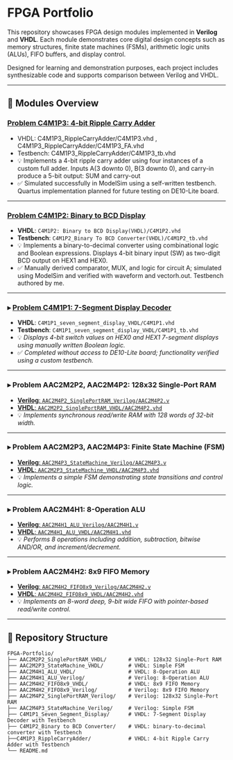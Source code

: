 # FPGA Portfolio

This repository showcases FPGA design modules implemented in **Verilog** and **VHDL**. Each module demonstrates core digital design concepts such as memory structures, finite state machines (FSMs), arithmetic logic units (ALUs), FIFO buffers, and display control.

Designed for learning and demonstration purposes, each project includes synthesizable code and supports comparison between Verilog and VHDL.

---

## 🧩 Modules Overview

### [Problem C4M1P3: 4-bit Ripple Carry Adder](https://github.com/SrishtiShakti/FPGA-Portfolio/tree/main/C4M1P3_RippleCarryAdder)
* VHDL: C4M1P3_RippleCarryAdder/C4M1P3.vhd , C4M1P3_RippleCarryAdder/C4M1P3_FA.vhd
* Testbench: C4M1P3_RippleCarryAdder/C4M1P3_tb.vhd
* 💡 Implements a 4-bit ripple carry adder using four instances of a custom full adder. Inputs A(3 downto 0), B(3 downto 0), and carry-in produce a 5-bit output: SUM and carry-out
* ✅ Simulated successfully in ModelSim using a self-written testbench. Quartus implementation planned for future testing on DE10-Lite board.

---
### [Problem C4M1P2: Binary to BCD Display](https://github.com/SrishtiShakti/FPGA-Portfolio/tree/main/C4M1P2_Binary%20to%20BCD%20Converter%20(VHDL))
* **VHDL**: `C4M1P2: Binary to BCD Display(VHDL)/C4M1P2.vhd`
* **Testbench**: `C4M1P2_Binary To BCD Converter(VHDL)/C4M1P2_tb.vhd`
* 💡 Implements a binary-to-decimal converter using combinational logic and Boolean expressions. Displays 4-bit binary input (SW) as two-digit BCD output on HEX1 and HEX0.
* ✅ Manually derived comparator, MUX, and logic for circuit A; simulated using ModelSim and verified with waveform and vectorh.out. Testbench authored by me.

---
### ▸ [Problem C4M1P1: 7-Segment Display Decoder](https://github.com/SrishtiShakti/FPGA-Portfolio/tree/main/C4M1P1_seven_segment_display)

* **VHDL**: `C4M1P1_seven_segment_display_VHDL/C4M1P1.vhd`
* **Testbench**: `C4M1P1_seven_segment_display_VHDL/C4M1P1_tb.vhd`
* 💡 *Displays 4-bit switch values on HEX0 and HEX1 7-segment displays using manually written Boolean logic.*
* ✅ *Completed without access to DE10-Lite board; functionality verified using a custom testbench.*

---

### ▸ Problem AAC2M2P2, AAC2M4P2: 128x32 Single-Port RAM

* [**Verilog**: `AAC2M4P2_SinglePortRAM_Verilog/AAC2M4P2.v`](https://github.com/SrishtiShakti/FPGA-Portfolio/tree/main/AAC2M4P2_SinglePortRAM_Verilog)
* [**VHDL**: `AAC2M2P2_SinglePortRAM_VHDL/AAC2M4P2.vhd`](https://github.com/SrishtiShakti/FPGA-Portfolio/tree/main/AAC2M2P2_SinglePortRAM_VHDL)
* 💡 *Implements synchronous read/write RAM with 128 words of 32-bit width.*

---

### ▸ Problem AAC2M2P3, AAC2M4P3: Finite State Machine (FSM)

* [**Verilog**: `AAC2M4P3_StateMachine_Verilog/AAC2M4P3.v`](https://github.com/SrishtiShakti/FPGA-Portfolio/tree/main/AAC2M4P3_StateMachine_Verilog)
* [**VHDL**: `AAC2M2P3_StateMachine_VHDL/AAC2M4P3.vhd`](https://github.com/SrishtiShakti/FPGA-Portfolio/tree/main/AAC2M2P3_StateMachine_VHDL)
* 💡 *Implements a simple FSM demonstrating state transitions and control logic.*

---

### ▸ Problem AAC2M4H1: 8-Operation ALU

* [**Verilog**: `AAC2M4H1_ALU_Verilog/AAC2M4H1.v`](https://github.com/SrishtiShakti/FPGA-Portfolio/tree/main/AAC2M4H1_ALU_Verilog)
* [**VHDL**: `AAC2M4H1_ALU_VHDL/AAC2M4H1.vhd`](https://github.com/SrishtiShakti/FPGA-Portfolio/tree/main/AAC2M4H1_ALU_VHDL)
* 💡 *Performs 8 operations including addition, subtraction, bitwise AND/OR, and increment/decrement.*

---

### ▸ Problem AAC2M4H2: 8x9 FIFO Memory

* [**Verilog**: `AAC2M4H2_FIFO8x9_Verilog/AAC2M4H2.v`](https://github.com/SrishtiShakti/FPGA-Portfolio/tree/main/AAC2M4H2_FIFO8x9_Verilog)
* [**VHDL**: `AAC2M4H2_FIFO8x9_VHDL/AAC2M4H2.vhd`](https://github.com/SrishtiShakti/FPGA-Portfolio/tree/main/AAC2M4H2_FIFO8x9_VHDL)
* 💡 *Implements an 8-word deep, 9-bit wide FIFO with pointer-based read/write control.*

---

## 📂 Repository Structure

```plaintext
FPGA-Portfolio/
├── AAC2M2P2_SinglePortRAM_VHDL/       # VHDL: 128x32 Single-Port RAM
├── AAC2M2P3_StateMachine_VHDL/        # VHDL: Simple FSM
├── AAC2M4H1_ALU_VHDL/                 # VHDL: 8-Operation ALU
├── AAC2M4H1_ALU_Verilog/              # Verilog: 8-Operation ALU
├── AAC2M4H2_FIFO8x9_VHDL/             # VHDL: 8x9 FIFO Memory
├── AAC2M4H2_FIFO8x9_Verilog/          # Verilog: 8x9 FIFO Memory
├── AAC2M4P2_SinglePortRAM_Verilog/    # Verilog: 128x32 Single-Port RAM
├── AAC2M4P3_StateMachine_Verilog/     # Verilog: Simple FSM
├── C4M1P1_Seven_Segment_Display/      # VHDL: 7-Segment Display Decoder with Testbench
├── C4M1P2_Binary to BCD Converter/    # VHDL: binary-to-decimal converter with Testbench
├──C4M1P3_RippleCarryAdder/            # VHDL: 4-bit Ripple Carry Adder with Testbench
└── README.md
```
